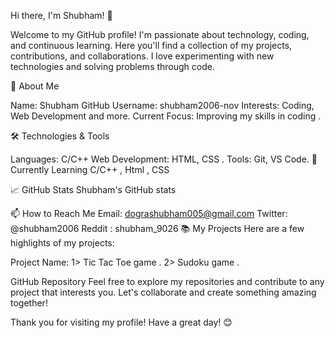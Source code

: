 Hi there, I'm Shubham! 👋

Welcome to my GitHub profile! I'm passionate about technology, coding, and continuous learning. Here you'll find a collection of my projects, contributions, and collaborations.
I love experimenting with new technologies and solving problems through code.

🚀 About Me

Name: Shubham
GitHub Username: shubham2006-nov
Interests: Coding, Web Development  and more.
Current Focus: Improving my skills in coding .

🛠️ Technologies & Tools

Languages: C/C++
Web Development: HTML, CSS .
Tools: Git, VS Code.
🌱 Currently Learning
C/C++ , Html , CSS 

📈 GitHub Stats
Shubham's GitHub stats

📫 How to Reach Me
Email: dograshubham005@gmail.com
Twitter: @shubham2006
Reddit : shubham_9026 
📚 My Projects
Here are a few highlights of my projects:

Project Name: 
1> Tic Tac Toe game .
2> Sudoku game .

GitHub Repository
Feel free to explore my repositories and contribute to any project that interests you. Let's collaborate and create something amazing together!

Thank you for visiting my profile! Have a great day! 😊

